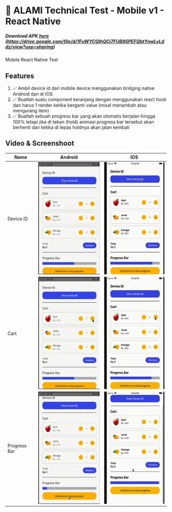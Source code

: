 # 🚀 ALAMI Technical Test - Mobile v1 - React Native

##### Download APK [here] (https://drive.google.com/file/d/1FuWYCQlhQCj7FUB9SPEFQbtYnwLyLddz/view?usp=sharing)

Mobile React Native Test

## Features

1. :white_check_mark: Ambil device id dari mobile device menggunakan bridging native Android dan di IOS
2. :white_check_mark: Buatlah suatu component keranjang dengan menggunakan react hook dan harus 1 render
ketika berganti value (misal menambah atau mengurang item)
3. :white_check_mark: Buatlah sebuah progress bar yang akan otomatis berjalan hingga 100% tetapi jika di tekan
(hold) animasi progress bar tersebut akan berhenti dan ketika di lepas holdnya akan jalan
kembali


## Video & Screenshoot

| Name             | Android                                                          | IOS                                                          |
| ---------------- | ---------------------------------------------------------------- | ------------------------------------------------------------ |
| Device ID        | <img src="/docs/android/android_deviceid.gif" height="350" />    | <img src="/docs/ios/ios_deviceid.gif" height="350" />    |
| Cart             | <img src="/docs/android/android_cart.gif" height="350" />             | <img src="/docs/ios/ios_cart.gif" height="350" />             |
| Progress Bar     | <img src="/docs/android/android_progress_bar.gif" height="350" />          | <img src="/docs/ios/ios_progress_bar.gif" height="350" />          |


[//]: #
[here]: https://drive.google.com/file/d/1FuWYCQlhQCj7FUB9SPEFQbtYnwLyLddz/view?usp=sharing
